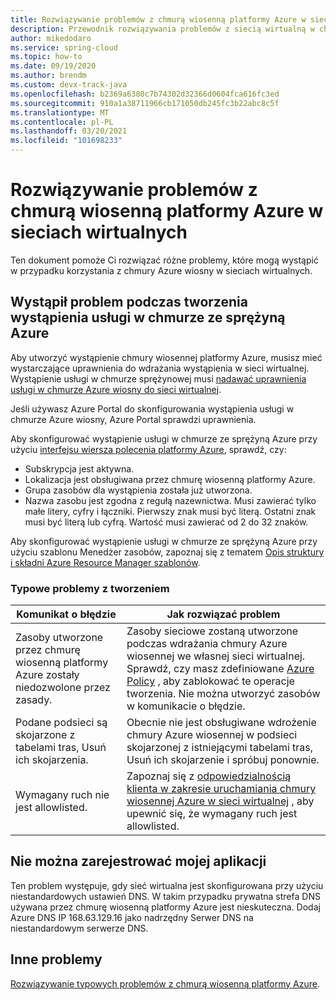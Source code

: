 ```yaml
---
title: Rozwiązywanie problemów z chmurą wiosenną platformy Azure w sieci wirtualnej
description: Przewodnik rozwiązywania problemów z siecią wirtualną w chmurze ze sprężyną Azure.
author: mikedodaro
ms.service: spring-cloud
ms.topic: how-to
ms.date: 09/19/2020
ms.author: brendm
ms.custom: devx-track-java
ms.openlocfilehash: b2369a6380c7b74302d32366d0604fca616fc3ed
ms.sourcegitcommit: 910a1a38711966cb171050db245fc3b22abc8c5f
ms.translationtype: MT
ms.contentlocale: pl-PL
ms.lasthandoff: 03/20/2021
ms.locfileid: "101698233"
---
```

# <a name="troubleshooting-azure-spring-cloud-in-virtual-networks"></a>Rozwiązywanie problemów z chmurą wiosenną platformy Azure w sieciach wirtualnych

Ten dokument pomoże Ci rozwiązać różne problemy, które mogą wystąpić w przypadku korzystania z chmury Azure wiosny w sieciach wirtualnych.

## <a name="i-encountered-a-problem-with-creating-an-azure-spring-cloud-service-instance"></a>Wystąpił problem podczas tworzenia wystąpienia usługi w chmurze ze sprężyną Azure

Aby utworzyć wystąpienie chmury wiosennej platformy Azure, musisz mieć wystarczające uprawnienia do wdrażania wystąpienia w sieci wirtualnej.  Wystąpienie usługi w chmurze sprężynowej musi [nadawać uprawnienia usługi w chmurze Azure wiosny do sieci wirtualnej](spring-cloud-tutorial-deploy-in-azure-virtual-network.md#grant-service-permission-to-the-virtual-network).

Jeśli używasz Azure Portal do skonfigurowania wystąpienia usługi w chmurze Azure wiosny, Azure Portal sprawdzi uprawnienia.

Aby skonfigurować wystąpienie usługi w chmurze ze sprężyną Azure przy użyciu [interfejsu wiersza polecenia platformy Azure](/cli/azure/get-started-with-azure-cli), sprawdź, czy:

- Subskrypcja jest aktywna.
- Lokalizacja jest obsługiwana przez chmurę wiosenną platformy Azure.
- Grupa zasobów dla wystąpienia została już utworzona.
- Nazwa zasobu jest zgodna z regułą nazewnictwa. Musi zawierać tylko małe litery, cyfry i łączniki. Pierwszy znak musi być literą. Ostatni znak musi być literą lub cyfrą. Wartość musi zawierać od 2 do 32 znaków.

Aby skonfigurować wystąpienie usługi w chmurze ze sprężyną Azure przy użyciu szablonu Menedżer zasobów, zapoznaj się z tematem [Opis struktury i składni Azure Resource Manager szablonów](../azure-resource-manager/templates/template-syntax.md).

### <a name="common-creation-issues"></a>Typowe problemy z tworzeniem

| Komunikat o błędzie | Jak rozwiązać problem |
|------|------|
| Zasoby utworzone przez chmurę wiosenną platformy Azure zostały niedozwolone przez zasady. | Zasoby sieciowe zostaną utworzone podczas wdrażania chmury Azure wiosennej we własnej sieci wirtualnej. Sprawdź, czy masz zdefiniowane [Azure Policy](../governance/policy/overview.md) , aby zablokować te operacje tworzenia. Nie można utworzyć zasobów w komunikacie o błędzie. |
| Podane podsieci są skojarzone z tabelami tras, Usuń ich skojarzenia. | Obecnie nie jest obsługiwane wdrożenie chmury Azure wiosennej w podsieci skojarzonej z istniejącymi tabelami tras, Usuń ich skojarzenie i spróbuj ponownie. |
| Wymagany ruch nie jest allowlisted. | Zapoznaj się z [odpowiedzialnością klienta w zakresie uruchamiania chmury wiosennej Azure w sieci wirtualnej](spring-cloud-vnet-customer-responsibilities.md) , aby upewnić się, że wymagany ruch jest allowlisted. |

## <a name="my-application-cant-be-registered"></a>Nie można zarejestrować mojej aplikacji

Ten problem występuje, gdy sieć wirtualna jest skonfigurowana przy użyciu niestandardowych ustawień DNS. W takim przypadku prywatna strefa DNS używana przez chmurę wiosenną platformy Azure jest nieskuteczna. Dodaj Azure DNS IP 168.63.129.16 jako nadrzędny Serwer DNS na niestandardowym serwerze DNS.

## <a name="other-issues"></a>Inne problemy

[Rozwiązywanie typowych problemów z chmurą wiosenną platformy Azure](./spring-cloud-troubleshoot.md).